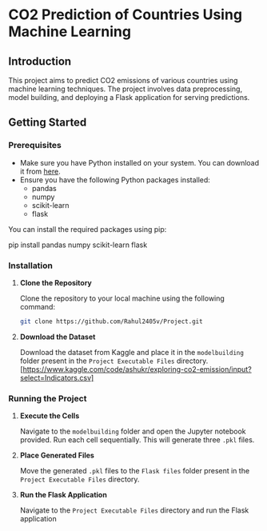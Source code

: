 # CO2 Prediction of Countries Using Machine Learning

## Introduction

This project aims to predict CO2 emissions of various countries using machine learning techniques. The project involves data preprocessing, model building, and deploying a Flask application for serving predictions.

## Getting Started

### Prerequisites

- Make sure you have Python installed on your system. You can download it from [here](https://www.python.org/downloads/).
- Ensure you have the following Python packages installed:
  - pandas
  - numpy
  - scikit-learn
  - flask

You can install the required packages using pip:


pip install pandas numpy scikit-learn flask


### Installation

1. **Clone the Repository**

   Clone the repository to your local machine using the following command:

   ```bash
   git clone https://github.com/Rahul2405v/Project.git
   ```

2. **Download the Dataset**

   Download the dataset from Kaggle and place it in the `modelbuilding` folder present in the `Project Executable Files` directory. [https://www.kaggle.com/code/ashukr/exploring-co2-emission/input?select=Indicators.csv]

### Running the Project

1. **Execute the Cells**

   Navigate to the `modelbuilding` folder and open the Jupyter notebook provided. Run each cell sequentially. This will generate three `.pkl` files.

2. **Place Generated Files**

   Move the generated `.pkl` files to the `Flask files` folder present in the `Project Executable Files` directory.

3. **Run the Flask Application**

   Navigate to the `Project Executable Files` directory and run the Flask application 

